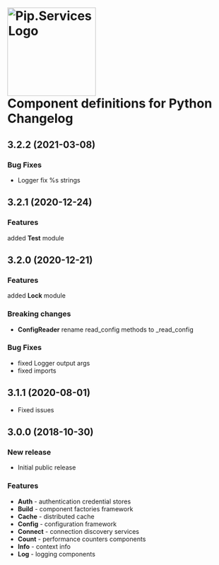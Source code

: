 # <img src="https://uploads-ssl.webflow.com/5ea5d3315186cf5ec60c3ee4/5edf1c94ce4c859f2b188094_logo.svg" alt="Pip.Services Logo" width="200"> <br/> Component definitions for Python Changelog

## <a name="3.2.2"></a> 3.2.2 (2021-03-08)

### Bug Fixes
* Logger fix %s strings

## <a name="3.2.1"></a> 3.2.1 (2020-12-24)

### Features
added **Test** module

## <a name="3.2.0"></a> 3.2.0 (2020-12-21)

### Features
added **Lock** module

### Breaking changes
* **ConfigReader** rename read_config methods to _read_config

### Bug Fixes
* fixed Logger output args
* fixed imports


## <a name="3.1.1"></a> 3.1.1 (2020-08-01)
* Fixed issues

## <a name="3.0.0"></a> 3.0.0 (2018-10-30)

### New release
* Initial public release

### Features
- **Auth** - authentication credential stores
- **Build** - component factories framework
- **Cache** - distributed cache
- **Config** - configuration framework
- **Connect** - connection discovery services
- **Count** - performance counters components
- **Info** - context info
- **Log** - logging components